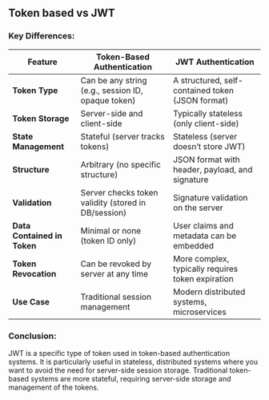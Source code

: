 
## Token based vs JWT
### Key Differences:

|Feature|Token-Based Authentication|JWT Authentication|
|---|---|---|
|**Token Type**|Can be any string (e.g., session ID, opaque token)|A structured, self-contained token (JSON format)|
|**Token Storage**|Server-side and client-side|Typically stateless (only client-side)|
|**State Management**|Stateful (server tracks tokens)|Stateless (server doesn’t store JWT)|
|**Structure**|Arbitrary (no specific structure)|JSON format with header, payload, and signature|
|**Validation**|Server checks token validity (stored in DB/session)|Signature validation on the server|
|**Data Contained in Token**|Minimal or none (token ID only)|User claims and metadata can be embedded|
|**Token Revocation**|Can be revoked by server at any time|More complex, typically requires token expiration|
|**Use Case**|Traditional session management|Modern distributed systems, microservices|

### Conclusion:

JWT is a specific type of token used in token-based authentication systems. It is particularly useful in stateless, distributed systems where you want to avoid the need for server-side session storage. Traditional token-based systems are more stateful, requiring server-side storage and management of the tokens.